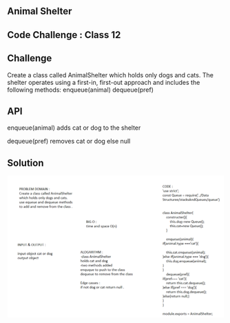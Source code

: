 ##  Animal Shelter
## Code Challenge : Class 12

## Challenge
Create a class called AnimalShelter which holds only dogs and cats. The shelter operates using a first-in, first-out approach and includes the following methods:
enqueue(animal)
dequeue(pref)

## API
enqueue(animal)
adds cat or dog to the shelter

dequeue(pref)
removes cat or dog else null 

## Solution

![GitHub Logo](./assests/fifo.PNG)